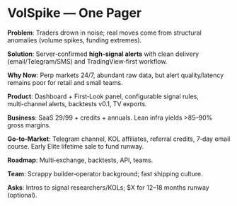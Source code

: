 # VolSpike — One Pager

**Problem**: Traders drown in noise; real moves come from structural anomalies (volume spikes, funding extremes).

**Solution**: Server‑confirmed **high‑signal alerts** with clean delivery (email/Telegram/SMS) and TradingView‑first workflow.

**Why Now**: Perp markets 24/7, abundant raw data, but alert quality/latency remains poor for retail and small teams.

**Product**: Dashboard + First‑Look panel, configurable signal rules, multi‑channel alerts, backtests v0.1, TV exports.

**Business**: SaaS $29/$99 + credits + annuals. Lean infra yields >85–90% gross margins.

**Go‑to‑Market**: Telegram channel, KOL affiliates, referral credits, 7‑day email course. Early Elite lifetime sale to fund runway.

**Roadmap**: Multi‑exchange, backtests, API, teams.

**Team**: Scrappy builder‑operator background; fast shipping culture.

**Asks**: Intros to signal researchers/KOLs; $X for 12–18 months runway (optional).
